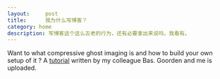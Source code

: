 ```yaml
---
layout:     post
title:      我为什么写博客？
category: home
description: 写博客这个这么古老的行为，还有必要拿出来说吗，我看有。
---
```


Want to what compressive ghost imaging is and how to build your own setup of it ? A <a href="research/CompressiveGhostImaging_BuildItYourself2.pdf">tutorial</a> written by my colleague Bas. Goorden and me is uploaded.

